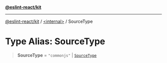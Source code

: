[**@eslint-react/kit**](../../README.md)

***

[@eslint-react/kit](../../README.md) / [\<internal\>](../README.md) / SourceType

# Type Alias: SourceType

> **SourceType** = `"commonjs"` \| [`SourceType`](SourceType-1.md)
